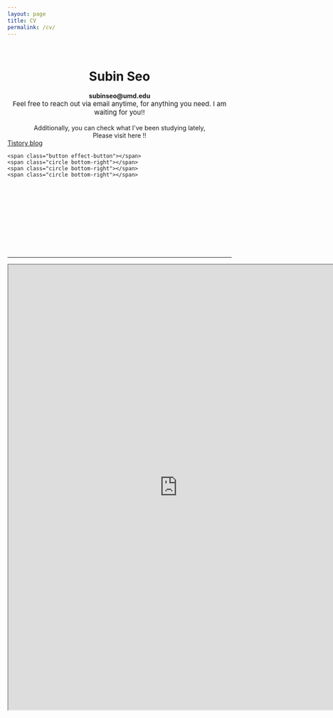 ```yaml
---
layout: page
title: CV
permalink: /cv/
---
```

 
&nbsp;  

# <center> Subin Seo </center>  
  
<center> <strong>subinseo@umd.edu </strong> </center>

<div class="notice--pink">
   <span style="font-size: 15px; font: normal helvetica, font-family: sans-serif ;">
      <center> Feel free to reach out via email anytime, for anything you need. I am waiting for you!! </center>
   </span>
</div>

<br> 
<center> Additionally, you can check what I've been studying lately,  </center>
<center> Please visit here !! </center>
<span class="button--bubble__container">
  <a href="https://ddubny.tistory.com/" class="button button--bubble">
    Tistory blog
  </a>
  <span class="button--bubble__effect-container">
    <span class="circle top-left"></span>
    <span class="circle top-left"></span>
    <span class="circle top-left"></span>

    <span class="button effect-button"></span>
    <span class="circle bottom-right"></span>
    <span class="circle bottom-right"></span>
    <span class="circle bottom-right"></span>
  </span>
</span>
</div>

<div>
<svg xmlns="http://www.w3.org/2000/svg" version="1.1" class="goo">
  <defs>
    <filter id="goo">
      <feGaussianBlur in="SourceGraphic" stdDeviation="10" result="blur" />
      <feColorMatrix in="blur" mode="matrix" values="1 0 0 0 0  0 1 0 0 0  0 0 1 0 0  0 0 0 19 -9" result="goo" />
      <feComposite in="SourceGraphic" in2="goo"/>
    </filter>
  </defs>
</svg>


        

-----

<iframe src="https://drive.google.com/file/d/1qmL6nB3TgUvK0bFiO4VdWCliUjpXCGm1/preview" 
width="760" height="1000" type="application/pdf">
<iframe src="/assets/test.pdf#toolbar=0&navpanes=0&scrollbar=0"></iframe>

<br> <br> <br> <br> 